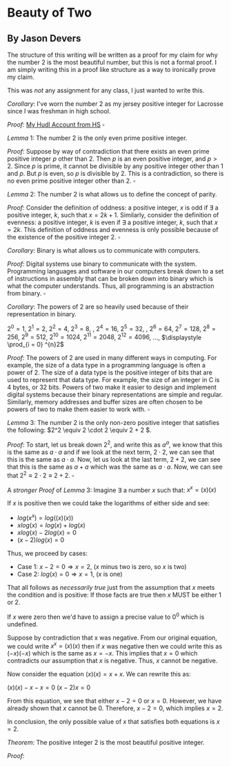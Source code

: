# Beauty of Two

## By Jason Devers

The structure of this writing will be written as a proof for my claim for why the number $2$ is the most beautiful number, but this is not a formal proof. I am simply writing this in a proof like structure as a way to ironically prove my claim.

This was *not* any assignment for any class, I just wanted to write this.

$Corollary:$ I've worn the number $2$ as my jersey positive integer for Lacrosse since I was freshman in high school.

$Proof:$  [My Hudl Account from HS](https://www.hudl.com/profile/8521344/Jason-Devers) $\square$

$Lemma$ $1$: The number $2$ is the only even prime positive integer.

$Proof:$ Suppose by way of contradiction that there exists an even prime positive integer $p$ other than $2$. Then $p$ is an even positive integer, and $p > 2$. Since $p$ is prime, it cannot be divisible by any positive integer other than 1 and $p$. But $p$ is even, so $p$ is divisible by $2$. This is a contradiction, so there is no even prime positive integer other than $2$. $\square$

$Lemma$ $2$: The number $2$ is what allows us to define the concept of parity.

$Proof:$ Consider the definition of oddness: a positive integer, $x$ is odd if $\exists$ a positive integer, $k$, such that $x = 2k + 1$. Similarly, consider the definition of evenness: a positive integer, $k$ is even if $\exists$ a positive integer, $k$, such that $x = 2k$. This definition of oddness and evenness is only possible because of the existence of the positive integer $2$. $\square$

$Corollary:$ Binary is what allows us to communicate with computers.

$Proof:$ Digital systems use binary to communicate with the system. Programming languages and software in our computers break down to a set of instructions in assembly that can be broken down into binary which is what the computer understands. Thus, all programming is an abstraction from binary. $\square$

$Corollary:$ The powers of $2$ are so heavily used because of their representation in binary.

$2^0 = 1$, $2^1=2$, $2^2=4$, $2^3=8$, , $2^4=16$, $2^5=32$, , $2^6=64$, $2^7=128$, $2^8=256$, $2^9=512$, $2^{10}=1024$, $2^{11}=2048$, $2^{12}=4096$, ..., $\displaystyle \prod_{i = 0} ^{n}2$  

$Proof:$ The powers of $2$ are used in many different ways in computing. For example, the size of a data type in a programming language is often a power of $2$. The size of a data type is the positive integer of bits that are used to represent that data type. For example, the size of an integer in C is $4$ bytes, or $32$ bits. Powers of two make it easier to design and implement digital systems because their binary representations are simple and regular. Similarly, memory addresses and buffer sizes are often chosen to be powers of two to make them easier to work with. $\square$

$Lemma$ $3$: The number $2$ is the only non-zero positive integer that satisfies the following: $2^2 \equiv  2 \cdot 2 \equiv 2 + 2 $.

$Proof:$ To start, let us break down $2^2$, and write this as $a^a$, we know that this is the same as $a \cdot a$ and if we look at the next term, $2 \cdot 2$, we can see that this is the same as $a \cdot a$. Now, let us look at the last term, $2 + 2$, we can see that this is the same as $a + a$ which was the same as $a \cdot a$. Now, we can see that $2^2 \equiv 2 \cdot 2 \equiv 2 + 2$. $\square$

A *stronger* $Proof$ of $Lemma$ $3$: Imagine $\exists$ a number $x$ such that: $x^x = (x)(x)$

If $x$ is positive then we could take the logarithms of either side and see:

- $log(x^x) = log((x)(x))$
- $x log(x) = log(x) + log(x)$
- $x log(x) - 2log(x) = 0$
- $(x-2)log(x) = 0$

Thus, we proceed by cases:

- Case 1: $x-2=0 \Rightarrow x=2$, ($x$ minus two is zero, so $x$ is two)
- Case 2: $log(x) = 0 \Rightarrow x=1$, ($x$ is one)

That all follows as *necessarily true* just from the assumption that $x$ meets the condition and is positive: If those facts are true then $x$ MUST be either $1$ or $2$.

If $x$ were zero then we'd have to assign a precise value to $0^0$ which is undefined.

Suppose by contradiction that x was negative. From our original equation, we could write $x^x = (x)(x)$ then if $x$ was negative then we could write this as $(-x)(-x)$ which is the same as $x = -x$. This implies that $x = 0$ which contradicts our assumption that $x$ is negative. Thus, $x$ cannot be negative.

Now consider the equation $(x)(x) = x + x$. We can rewrite this as:

$(x)(x) - x -x = 0$
$(x-2)x=0$

From this equation, we see that either $x-2 = 0$ or $x = 0$. However, we have already shown that $x$ cannot be $0$. Therefore, $x-2 = 0$, which implies $x = 2$.

In conclusion, the only possible value of $x$ that satisfies both equations is $x = 2$.

$Theorem:$ The positive integer $2$ is the most beautiful positive integer.

$Proof:$

